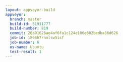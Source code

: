 ```yaml
---
layout: appveyor-build
appveyor:
  branch: master
  build-id: 51911777
  build-number: 819
  commit: 26a91626ae4af6fa1c124e106e602bedba36d626
  job-id: 1808h7rnmlsw5isf
  job-number: 6
  os-name: Ubuntu
  test-result: 1
---
```

